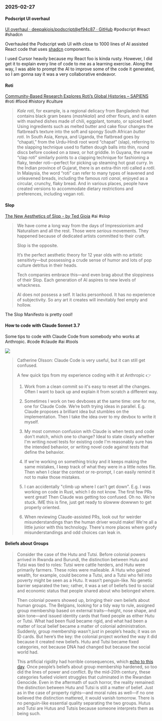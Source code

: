 ### 2025-02-27
#### Podscript UI overhaul
[UI overhaul · deepakjois/podscript@ef94c87 · GitHub](https://github.com/deepakjois/podscript/commit/ef94c87b5f95a48dd94184a9a2b932786dec5225) #podscript #react #shadcn

Overhauled the Podscript web UI with close to 1000 lines of AI assisted React code that uses [shadcn](https://ui.shadcn.com/) components.

I used Cursor heavily because my React foo is kinda rusty. However, I did get it to explain every line of code to me as a learning exercise. Along the way, I was able to prompt the AI to improve some of the code it generated, so I am gonna say it was a very collaborative endeavor.

#### Roti
[Community-Based Research Explores Roti’s Global Histories – SAPIENS](https://www.sapiens.org/culture/roti-collective-gender-histories-community/) #roti #food #history #culture

> _Kale roti_, for example, is a regional delicacy from Bangladesh that contains black gram beans (_mashkalai_) and other flours, and is eaten with mashed dishes made of chili, eggplant, tomato, or spiced beef. Using ingredients such as melted butter and cake flour changes the flatbread’s texture into the soft and spongy South African _butter roti._ In South Asia, Kenya, and Uganda, the flatbread goes by “chapati,” from the Urdu-Hindi root word “chapat” (slap), referring to the slapping technique used to flatten dough balls into thin, round discs before cooked on a _tawa_, or hot griddle. In Guyana, the name “clap roti” similarly points to a clapping technique for fashioning a flaky, tender roti—perfect for picking up steaming hot goat curry. In the Indian province of Gujarat, there is an extra-thin roti called a _rotli_. In Malaysia, the word “roti” can refer to many types of leavened and unleavened breads, including the famous _roti canai_, enjoyed as a circular, crunchy, flaky bread. And in various places, people have created versions to accommodate dietary restrictions and preferences, including vegan roti.

#### Slop
[The New Aesthetics of Slop - by Ted Gioia](https://www.honest-broker.com/p/the-new-aesthetics-of-slop) #ai #slop

> We have come a long way from the days of Impressionism and Naturalism and all the rest. Those were _serious_ movements. They happened because of dedicated artists committed to their craft.
> 
> Slop is the opposite.
> 
> It’s the perfect aesthetic theory for 12 year olds with no artistic sensitivty—but possessing a crude sense of humor and lots of pop culture detritus in their heads.
> 
> Tech companies embrace this—and even brag about the sloppiness of their Slop. Each generation of AI aspires to new levels of whackness.


> AI does not possess a self. It lacks personhood. It has no experience of subjectivity. So any art it creates will inevitably feel empty and hollow.

The Slop Manifesto is pretty cool!

#### How to code with Claude Sonnet 3.7
Some tips to code with Claude Code from somebody who works at Anthropic. #code #claude #ai #tools

![](https://x.com/catherineols/status/1894104736506548602)

> Catherine Olsson: Claude Code is very useful, but it can still get confused.
> 
> A few quick tips from my experience coding with it at Anthropic 👉
> 
> 1. Work from a clean commit so it's easy to reset all the changes. Often I want to back up and explain it from scratch a different way.
>     
> 2. Sometimes I work on two devboxes at the same time: one for me, one for Claude Code. We’re both trying ideas in parallel. E.g. Claude proposes a brilliant idea but stumbles on the implementation. Then I take the idea over to my devbox to write it myself.
>     
> 3. My most common confusion with Claude is when tests and code don't match, which one to change? Ideal to state clearly whether I'm writing novel tests for existing code I'm reasonably sure has the intended behavior, or writing novel code against tests that define the behavior.
>     
> 4. If we're working on something tricky and it keeps making the same mistakes, I keep track of what they were in a little notes file. Then when I clear the context or re-prompt, I can easily remind it not to make those mistakes.
>     
> 5. I can accidentally "climb up where I can't get down". E.g. I was working on code in Rust, which I do not know. The first few PRs went great! Then Claude was getting too confused. Oh no. We're stuck. IME this is fine, just get ready to slowww dowwwn to get properly oriented.
>     
> 6. When reviewing Claude-assisted PRs, look out for weirder misunderstandings than the human driver would make! We're all a little junior with this technology. There's more places where goofy misunderstandings and odd choices can leak in.

#### Beliefs about Groups

> Consider the case of the Hutu and Tutsi. Before colonial powers arrived in Rwanda and Burundi, the distinction between Hutu and Tutsi was tied to roles: Tutsi were cattle herders, and Hutu were primarily farmers. These roles were malleable. A Hutu who gained wealth, for example, could become a Tutsi, and a Tutsi who fell into poverty might be seen as a Hutu. It wasn’t penguin-like. No genetic barrier separated the two; rather, it was a set of beliefs tied to social and economic status that people shared about who belonged where.
> 
> Then colonial powers showed up, bringing their own beliefs about human groups. The Belgians, looking for a tidy way to rule, assigned group membership based on external traits—height, nose shape, and skin tone—and issued identity cards that fixed people as either Hutu or Tutsi. What had been fluid became rigid, and what had been a matter of local belief became a matter of colonial administration. Suddenly, group membership wasn’t _just_ in people’s heads; it was on ID cards. But here’s the key: the colonial project worked the way it did because it created new beliefs. Hutu and Tutsi became fixed categories, not because DNA had changed but because the social world had.
> 
> This artificial rigidity had horrible consequences, which [echo to this day](https://www.economist.com/leaders/2025/01/28/rwanda-does-a-putin-in-congo). Once people’s beliefs about group membership hardened, so too did the lines of power and conflict. By the mid-20th century, these categories fueled violent struggles that culminated in the Rwandan Genocide. Even in the aftermath of such horror, the reality remained: the distinction between Hutu and Tutsi is still a matter of belief. Just as in the case of property rights—and moral rules as well—if no one believed the distinction mattered, it would vanish tomorrow. There is no penguin-like essential quality separating the two groups. Hutus and Tutsi are Hutus and Tutsis because someone interprets them as being such.
